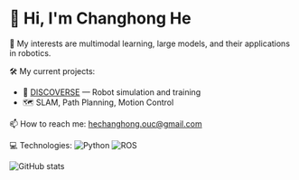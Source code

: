 # 👋 Hi, I'm Changhong He

🌱 My interests are multimodal learning, large models, and their applications in robotics.

🛠️ My current projects:
- 🤖 [DISCOVERSE](https://github.com/YourRepo) — Robot simulation and training
- 🗺️ SLAM, Path Planning, Motion Control

📫 How to reach me: hechanghong.ouc@gmail.com

💻 Technologies:
![Python](https://img.shields.io/badge/Python-3776AB?style=flat-square&logo=python&logoColor=white)
![ROS](https://img.shields.io/badge/ROS-22314E?style=flat-square&logo=ros&logoColor=white)

<!-- Stats Card -->
![GitHub stats](https://github-readme-stats.vercel.app/api?username=YourUsername&show_icons=true&theme=default)


